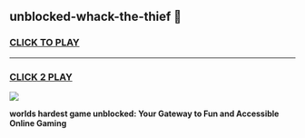 
## unblocked-whack-the-thief 👋
<h3>
<a href="https://premium.freeplayer.one?title=unblocked-whack-the-thief&ref=14F">CLICK TO PLAY</a></h3>
<hr>

<h3>
<a href="https://premium.freeplayer.one?title=unblocked-whack-the-thief&ref=14F">CLICK 2 PLAY</a>
  
</h3>

<a href="https://premium.freeplayer.one?title=unblocked-whack-the-thief&ref=12F/"><img src="https://clearcache.store/games.png"></a>


**worlds hardest game unblocked: Your Gateway to Fun and Accessible Online Gaming**

